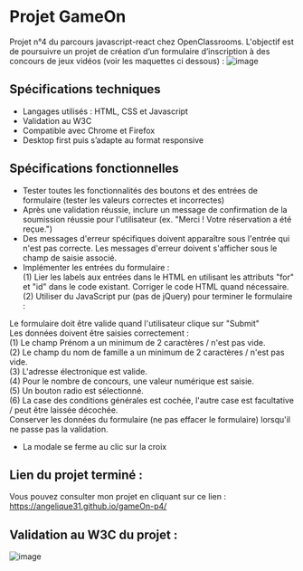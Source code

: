 # Projet GameOn

Projet n°4 du parcours javascript-react chez OpenClassrooms. L'objectif est de poursuivre un projet de création d’un formulaire d’inscription à des concours de jeux vidéos (voir les maquettes ci dessous) :
![image](https://user-images.githubusercontent.com/93211301/168685074-a5b66647-e429-4a07-a9fe-9afae262a098.png)

## Spécifications techniques

- Langages utilisés : HTML, CSS et Javascript  
- Validation au W3C  
- Compatible avec Chrome et Firefox  
- Desktop first puis s’adapte au format responsive 

## Spécifications fonctionnelles

- Tester toutes les fonctionnalités des boutons et des entrées de formulaire (tester les valeurs correctes et incorrectes)  
- Après une validation réussie, inclure un message de confirmation de la soumission réussie pour l'utilisateur (ex. "Merci ! Votre réservation a été reçue.")  
- Des messages d'erreur spécifiques doivent apparaître sous l'entrée qui n'est pas correcte. Les messages d'erreur doivent s'afficher sous le champ de saisie associé.  
- Implémenter les entrées du formulaire :  
      (1) Lier les labels aux entrées dans le HTML en utilisant les attributs "for" et "id" dans le code existant. Corriger le code HTML quand nécessaire.  
      (2) Utiliser du JavaScript pur (pas de jQuery) pour terminer le formulaire :

Le formulaire doit être valide quand l'utilisateur clique sur "Submit"    
Les données doivent être saisies correctement :  
(1) Le champ Prénom a un minimum de 2 caractères / n'est pas vide.  
(2) Le champ du nom de famille a un minimum de 2 caractères / n'est pas vide.  
(3) L'adresse électronique est valide.  
(4) Pour le nombre de concours, une valeur numérique est saisie.  
(5) Un bouton radio est sélectionné.  
(6) La case des conditions générales est cochée, l'autre case est facultative / peut être laissée décochée.  
Conserver les données du formulaire (ne pas effacer le formulaire) lorsqu'il ne passe pas la validation.  

- La modale se ferme au clic sur la croix

## Lien du projet terminé :  

Vous pouvez consulter mon projet en cliquant sur ce lien : https://angelique31.github.io/gameOn-p4/

## Validation au W3C du projet :    


![image](https://user-images.githubusercontent.com/93211301/168685626-b3f95763-1b33-49e1-949d-cc6411bb4ff2.png)




